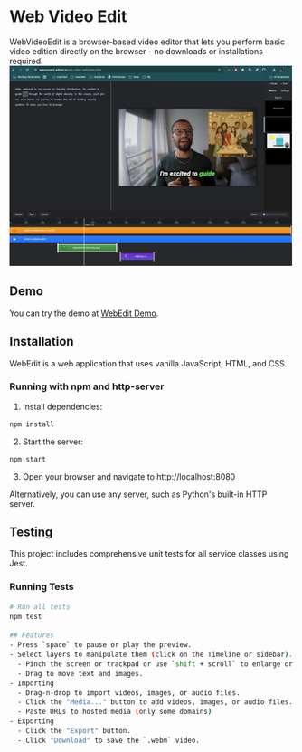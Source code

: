 # Web Video Edit

WebVideoEdit is a browser-based video editor that lets you perform basic video edition directly on the browser - no downloads or installations required.
<img src="assets/image.png" alt="Web Video Edit demo" width="500">
## Demo
You can try the demo at [WebEdit Demo](https://apssouza22.github.io/web-video-edit/index.html).

## Installation
WebEdit is a web application that uses vanilla JavaScript, HTML, and CSS. 

### Running with npm and http-server
1. Install dependencies:
```bash
npm install
```

2. Start the server:
```bash
npm start
```

3. Open your browser and navigate to http://localhost:8080

Alternatively, you can use any server, such as Python's built-in HTTP server.

## Testing

This project includes comprehensive unit tests for all service classes using Jest.

### Running Tests

```bash
# Run all tests
npm test

## Features
- Press `space` to pause or play the preview.
- Select layers to manipulate them (click on the Timeline or sidebar).
  - Pinch the screen or trackpad or use `shift + scroll` to enlarge or shrink text and images.
  - Drag to move text and images.
- Importing
  - Drag-n-drop to import videos, images, or audio files.
  - Click the "Media..." button to add videos, images, or audio files.
  - Paste URLs to hosted media (only some domains)
- Exporting
  - Click the "Export" button.
  - Click "Download" to save the `.webm` video.
